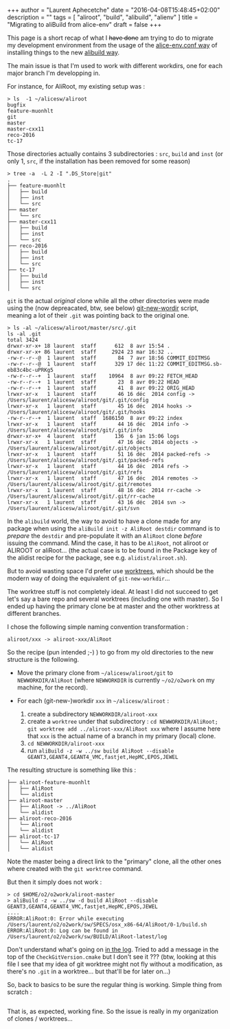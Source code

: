 +++
author = "Laurent Aphecetche"
date = "2016-04-08T15:48:45+02:00"
description = ""
tags = [ "aliroot", "build", "alibuild", "alienv" ]
title = "Migrating to aliBuild from alice-env"
draft = false
+++

This page is a short recap of what I ~~have done~~ am trying to do to migrate my development environment from the usage of the [alice-env.conf way](https://dberzano.github.io/alice/install-aliroot/manual/) of installing things to the new [alibuild way](https://dberzano.github.io/alice/alibuild).

The main issue is that I'm used to work with different workdirs, one for each major branch I'm developping in.

For instance, for AliRoot, my existing setup was :

```
> ls  -1 ~/alicesw/aliroot
bugfix
feature-muonhlt
git
master
master-cxx11
reco-2016
tc-17
```

Those directories actually contains 3 subdirectories : `src`, `build` and `inst` (or only 1, `src`, if the installation has been removed for some reason)

```
> tree -a  -L 2 -I ".DS_Store|git"
.
├── feature-muonhlt
│   ├── build
│   ├── inst
│   └── src
├── master
│   └── src
├── master-cxx11
│   ├── build
│   ├── inst
│   └── src
├── reco-2016
│   ├── build
│   ├── inst
│   └── src
├── tc-17
│   ├── build
│   ├── inst
│   └── src
```

`git` is the actual _original_ clone while all the other directories were made using the (now depreacated, btw, see below) [git-new-wordir](http://nuclearsquid.com/writings/git-new-workdir/) script, meaning a lot of their `.git` was pointing back to the original one.

```
> ls -al ~/alicesw/aliroot/master/src/.git
ls -al .git
total 3424
drwxr-xr-x+ 18 laurent  staff      612  8 avr 15:54 .
drwxr-xr-x+ 86 laurent  staff     2924 23 mar 16:32 ..
-rw-r--r--@  1 laurent  staff       84  7 avr 18:56 COMMIT_EDITMSG
-rw-r--r--@  1 laurent  staff      329 17 déc 11:22 COMMIT_EDITMSG.sb-eb83c4bc-uPRKg5
-rw-r--r--+  1 laurent  staff    10964  8 avr 09:22 FETCH_HEAD
-rw-r--r--+  1 laurent  staff       23  8 avr 09:22 HEAD
-rw-r--r--+  1 laurent  staff       41  8 avr 09:22 ORIG_HEAD
lrwxr-xr-x   1 laurent  staff       46 16 déc  2014 config -> /Users/laurent/alicesw/aliroot/git/.git/config
lrwxr-xr-x   1 laurent  staff       45 16 déc  2014 hooks -> /Users/laurent/alicesw/aliroot/git/.git/hooks
-rw-r--r--+  1 laurent  staff  1686150  8 avr 09:22 index
lrwxr-xr-x   1 laurent  staff       44 16 déc  2014 info -> /Users/laurent/alicesw/aliroot/git/.git/info
drwxr-xr-x+  4 laurent  staff      136  6 jan 15:06 logs
lrwxr-xr-x   1 laurent  staff       47 16 déc  2014 objects -> /Users/laurent/alicesw/aliroot/git/.git/objects
lrwxr-xr-x   1 laurent  staff       51 16 déc  2014 packed-refs -> /Users/laurent/alicesw/aliroot/git/.git/packed-refs
lrwxr-xr-x   1 laurent  staff       44 16 déc  2014 refs -> /Users/laurent/alicesw/aliroot/git/.git/refs
lrwxr-xr-x   1 laurent  staff       47 16 déc  2014 remotes -> /Users/laurent/alicesw/aliroot/git/.git/remotes
lrwxr-xr-x   1 laurent  staff       48 16 déc  2014 rr-cache -> /Users/laurent/alicesw/aliroot/git/.git/rr-cache
lrwxr-xr-x   1 laurent  staff       43 16 déc  2014 svn -> /Users/laurent/alicesw/aliroot/git/.git/svn
```

In the `alibuild` world, the way to avoid to have a clone made for any package when using the `aliBuild init -z AliRoot destdir` command is to *prepare* the `destdir` and pre-populate it with an `AliRoot` clone *before* issuing the command. Mind the case, it has to be `AliRoot`, not aliroot or ALIROOT or aliRoot... (the actual case is to be found in the Package key of the alidist recipe for the package, see e.g. `alidist/aliroot.sh`).

But to avoid wasting space I'd prefer use [worktrees](https://git-scm.com/docs/git-worktree), which should be the modern way of doing the equivalent of `git-new-workdir`...

The worktree stuff is not completely ideal. At least I did not succeed to get let's say a bare repo and several worktrees (including one with master). So I ended up having the primary clone be at master and the other worktress at different branches.

I chose the following simple naming convention transformation :

```
aliroot/xxx -> aliroot-xxx/AliRoot
```

So the recipe (pun intended ;-) ) to go from my old directories to the new structure is the following.

- Move the primary clone from `~/alicesw/aliroot/git` to `NEWWORKDIR/AliRoot` (where `NEWWORKDIR` is currently `~/o2/o2work` on my machine, for the record).

- For each (git-new-)workdir `xxx` in `~/alicesw/aliroot` :

  1. create a subdirectory `NEWWORKDIR/aliroot-xxx`
  2. create a `worktree` under that subdirectory :
  `cd NEWWORKDIR/AliRoot; git worktree add ../aliroot-xxx/AliRoot xxx` where I assume here that `xxx` is the actual name of a branch in my primary (local) clone.
  3. `cd NEWWORKDIR/aliroot-xxx`
  4. run `aliBuild -z -w ../sw build AliRoot --disable GEANT3,GEANT4,GEANT4_VMC,fastjet,HepMC,EPOS,JEWEL`

The resulting structure is something like this :

```
├── aliroot-feature-muonhlt
│   ├── AliRoot
│   └── alidist
├── aliroot-master
│   ├── AliRoot -> ../AliRoot
│   └── alidist
├── aliroot-reco-2016
│   └── Aliroot
│   └── alidist
├── aliroot-tc-17
│   └── AliRoot
│   └── alidist
```

Note the master being a direct link to the "primary" clone, all the other ones where created with the `git worktree` command.

But then it simply does not work :

```
> cd $HOME/o2/o2work/aliroot-master
> aliBuild -z -w ../sw -d build AliRoot --disable GEANT3,GEANT4,GEANT4_VMC,fastjet,HepMC,EPOS,JEWEL
....
ERROR:AliRoot:0: Error while executing /Users/laurent/o2/o2work/sw/SPECS/osx_x86-64/AliRoot/0-1/build.sh
ERROR:AliRoot:0: Log can be found in /Users/laurent/o2/o2work/sw/BUILD/AliRoot-latest/log
```

Don't understand what's going on [in the log](/post/migrating-to-alibuild-from-alienv/BUILD-AliRoot-latest.log). Tried to add a message in the  top of the `CheckGitVersion.cmake` but I don't see it ??? (btw, looking at this file I see that my idea of git worktree might not fly without a modification, as there's no `.git` in a worktree... but that'll be for later on...)

So, back to basics to be sure the regular thing is working. Simple thing from scratch :

```
```

That is, as expected, working fine. So the issue is really in my organization of clones / worktrees...
